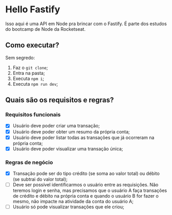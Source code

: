 # Hello Fastify

Isso aqui é uma API em Node pra brincar com o Fastify. É parte dos estudos do bootcamp de Node da Rocketseat.

## Como executar?

Sem segredo:
1. Faz o `git clone`;
2. Entra na pasta;
3. Executa `npm i`;
4. Executa `npm run dev`;

## Quais são os requisitos e regras?

### Requisitos funcionais

- [x] Usuário deve poder criar uma transação;
- [x] Usuário deve poder obter um resumo da própria conta;
- [x] Usuário deve poder listar todas as transações que já ocorreram na própria conta;
- [x] Usuário deve poder visualizar uma transação única;

### Regras de negócio

- [x] Transação pode ser do tipo crédito (se soma ao valor total) ou débito (se subtrai do valor total);
- [ ] Deve ser possível identificarmos o usuário entre as requisições. Não teremos login e senha, mas precisamos que o usuário A faça transações de crédito e débito na própria conta e quando o usuário B for fazer o mesmo, não impacte na atividade da conta do usuário A;
- [ ] Usuário só pode visualizar transações que ele criou;
